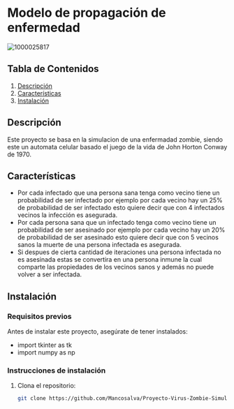 # Modelo de propagación de enfermedad

![1000025817](https://github.com/user-attachments/assets/ffd6ec7b-8ca4-4253-916f-2c14003b7e74) 


## Tabla de Contenidos

1. [Descripción](#descripción)
2. [Características](#características)
3. [Instalación](#instalación)

## Descripción

Este proyecto se basa en la simulacion de una enfermadad zombie, siendo este un automata celular basado el juego de la vida de John Horton Conway de 1970.

## Características

- Por cada infectado que una persona sana tenga como vecino tiene un probabilidad de ser infectado por ejemplo por cada vecino hay un 25% de probabilidad de ser infectado esto quiere decir que con 4 infectados vecinos la infección es asegurada.
- Por cada persona sana que un infectado tenga como vecino tiene un probabilidad de ser asesinado por ejemplo por cada vecino hay un 20% de probabilidad de ser asesinado esto quiere decir que con 5 vecinos sanos la muerte de una persona infectada es asegurada.
- Si despues de cierta cantidad de iteraciones una persona infectada no es asesinada estas se convertira en una persona inmune la cual comparte las propiedades de los vecinos sanos y además no puede volver a ser infectada.

## Instalación

### Requisitos previos

Antes de instalar este proyecto, asegúrate de tener instalados:

- import tkinter as tk
- import numpy as np

### Instrucciones de instalación

1. Clona el repositorio:
   ```bash
   git clone https://github.com/Mancosalva/Proyecto-Virus-Zombie-Simulacion.git
